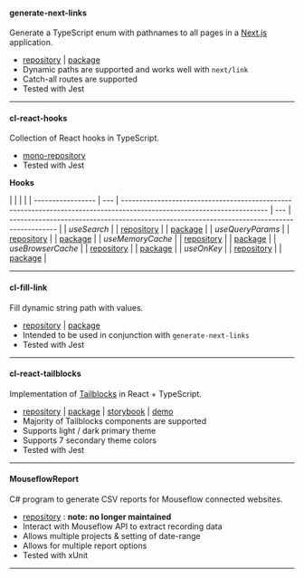#### generate-next-links

Generate a TypeScript enum with pathnames to all pages in a [Next.js](https://nextjs.org/) application.

- <a href="https://github.com/Lindeneg/generate-next-links" target="_blank">repository</a> | <a href="https://npmjs.com/package/generate-next-links" target="_blank">package</a>
- Dynamic paths are supported and works well with `next/link`
- Catch-all routes are supported
- Tested with Jest

---

#### cl-react-hooks

Collection of React hooks in TypeScript.

- <a href="https://github.com/Lindeneg/cl-react-hooks" target="_blank">mono-repository</a>
- Tested with Jest

**Hooks**

|                   |     |                                                                                                                        |
| ----------------- | --- | ---------------------------------------------------------------------------------------------------------------------- | --- | ------------------------------------------------------------------------------------------- |
| _useSearch_       |     | <a href="https://github.com/lindeneg/cl-react-hooks/tree/master/packages/search" target="_blank">repository</a>        |     | <a href="https://www.npmjs.com/package/@lindeneg/search" target="_blank">package</a>        |
| _useQueryParams_  |     | <a href="https://github.com/lindeneg/cl-react-hooks/tree/master/packages/query-params" target="_blank">repository</a>  |     | <a href="https://www.npmjs.com/package/@lindeneg/query-params" target="_blank">package</a>  |
| _useMemoryCache_  |     | <a href="https://github.com/lindeneg/cl-react-hooks/tree/master/packages/memory-cache" target="_blank">repository</a>  |     | <a href="https://www.npmjs.com/package/@lindeneg/memory-cache" target="_blank">package</a>  |
| _useBrowserCache_ |     | <a href="https://github.com/lindeneg/cl-react-hooks/tree/master/packages/browser-cache" target="_blank">repository</a> |     | <a href="https://www.npmjs.com/package/@lindeneg/browser-cache" target="_blank">package</a> |
| _useOnKey_        |     | <a href="https://github.com/lindeneg/cl-react-hooks/tree/master/packages/on-key" target="_blank">repository</a>        |     | <a href="https://www.npmjs.com/package/@lindeneg/on-key" target="_blank">package</a>        |

---

#### cl-fill-link

Fill dynamic string path with values.

- <a href="https://github.com/Lindeneg/cl-fill-link" target="_blank">repository</a> | <a href="https://npmjs.com/package/cl-fill-link" target="_blank">package</a>
- Intended to be used in conjunction with `generate-next-links`
- Tested with Jest

---

#### cl-react-tailblocks

Implementation of [Tailblocks](https://tailblocks.cc/) in React + TypeScript.

- <a href="https://github.com/Lindeneg/cl-react-tailblocks" target="_blank">repository</a> | <a href="https://npmjs.com/package/cl-react-tailblocks" target="_blank">package</a> | <a href="https://lindeneg.github.io/cl-react-tailblocks" target="_blank">storybook</a> | <a href="https://lindeneg.github.io/cl-react-tailblocks-example" target="_blank">demo</a>
- Majority of Tailblocks components are supported
- Supports light / dark primary theme
- Supports 7 secondary theme colors
- Tested with Jest

---

#### MouseflowReport

C# program to generate CSV reports for Mouseflow connected websites.

- <a href="https://github.com/Lindeneg/mouseflowreport" target="_blank">repository</a> : **note: no longer maintained**
- Interact with Mouseflow API to extract recording data
- Allows multiple projects & setting of date-range
- Allows for multiple report options
- Tested with xUnit

---
